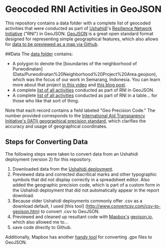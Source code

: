 # Geocoded RNI Activities in GeoJSON
This repository contains a data folder with a complete list of geocoded activities that were conducted as part of [Ushahidi](https://www.ushahidi.com)'s [Resilience Network Initiative](http://cityresilience.net/what-is-rni.html) ("RNI") in GeoJSON. [GeoJSON](http://geojson.org/) is a great open standard format designed for representing simple geographical features, which also allows for [data to be previewed as a map via Github](https://help.github.com/articles/mapping-geojson-files-on-github/). 

##Data
The [data folder](https://github.com/Shadrock/RNI-Activity-Map/tree/master/Data) contains:
* A polygon to denote the [boundaries of the neighborhood of Purwodinatan] (Data/Purwodinatan%20Neighborhood%20Project%20Area.geojson), which was the focus of our work in Semarang, Indonesia. You can learn more about that project [in this video](https://vimeo.com/129603769) and [this blog post](http://www.100resilientcities.org/blog/entry/kathmandu-semarang-citizen-engagement-and-open-data-mapping-in-two-cities#/-_/).
* A complete [list of all activities](Data/RNI_activities_2013-2015.geojson) conducted as part of RNI in GeoJSON. 
* A complete [list of all activities](Data/RNI_download_20160811.csv) conducted as part of RNI in a table... for those who like that sort of thing. 

Note that each record contains a field labeled "Geo Precision Code." The number provided corresponds to the [International Aid Transparency Initiative's (IATI) geographical precision standard](http://iatistandard.org/202/codelists/GeographicalPrecision/), which clarifies the accuracy and usage of geographical coordinates.

## Steps for Converting Data
The following steps were taken to convert data from an Ushahidi deployment (version 2) for this repository.

1. Downloaded data from the [Ushahidi deployment](http://rni.ushahidi.com).
2. Previewed data and corrected diacritical marks and other typographic symbols that did not display correctly in a spreadsheet editor. Also added the geographic precision code, which is part of a custom form in the Ushahidi deployment that did not automatically appear in the report download. 
3. Because older Ushahidi deployments commonly offer .csv as a download default, I used [this tool] (http://www.convertcsv.com/csv-to-geojson.htm) to convert .csv to GeoJSON.
4. Previewed and cleaned up resultant code with [Mapbox's](https://www.mapbox.com/) [geojson.io](http://geojson.io), which also allowed me to...
5. save code directly to Github. 

Additionally, Mapbox has another [handy tool](http://mapbox.github.io/togeojson/) for converting .gpx files to GeoJSON.


